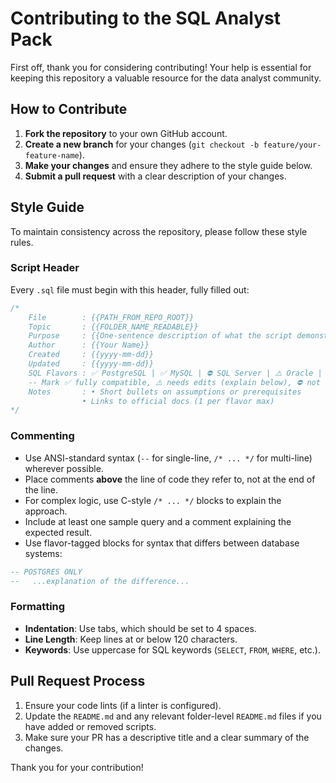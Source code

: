 # Contributing to the SQL Analyst Pack

First off, thank you for considering contributing! Your help is essential for keeping this repository a valuable resource for the data analyst community.

## How to Contribute

1.  **Fork the repository** to your own GitHub account.
2.  **Create a new branch** for your changes (`git checkout -b feature/your-feature-name`).
3.  **Make your changes** and ensure they adhere to the style guide below.
4.  **Submit a pull request** with a clear description of your changes.

## Style Guide

To maintain consistency across the repository, please follow these style rules.

### Script Header

Every `.sql` file must begin with this header, fully filled out:

```sql
/*
    File        : {{PATH_FROM_REPO_ROOT}}
    Topic       : {{FOLDER_NAME_READABLE}}
    Purpose     : {{One-sentence description of what the script demonstrates}}
    Author      : {{Your Name}}
    Created     : {{yyyy-mm-dd}}
    Updated     : {{yyyy-mm-dd}}
    SQL Flavors : ✅ PostgreSQL | ✅ MySQL | ⛔ SQL Server | ⚠️ Oracle | ✅ SQLite | ⚠️ BigQuery | ✅ Snowflake
    -- Mark ✅ fully compatible, ⚠️ needs edits (explain below), ⛔ not supported.
    Notes       : • Short bullets on assumptions or prerequisites
                • Links to official docs (1 per flavor max)
*/
```

### Commenting

*   Use ANSI-standard syntax (`--` for single-line, `/* ... */` for multi-line) wherever possible.
*   Place comments **above** the line of code they refer to, not at the end of the line.
*   For complex logic, use C-style `/* ... */` blocks to explain the approach.
*   Include at least one sample query and a comment explaining the expected result.
*   Use flavor-tagged blocks for syntax that differs between database systems:

```sql
-- POSTGRES ONLY
--   ...explanation of the difference...
```

### Formatting

*   **Indentation**: Use tabs, which should be set to 4 spaces.
*   **Line Length**: Keep lines at or below 120 characters.
*   **Keywords**: Use uppercase for SQL keywords (`SELECT`, `FROM`, `WHERE`, etc.).

## Pull Request Process

1.  Ensure your code lints (if a linter is configured).
2.  Update the `README.md` and any relevant folder-level `README.md` files if you have added or removed scripts.
3.  Make sure your PR has a descriptive title and a clear summary of the changes.

Thank you for your contribution!
